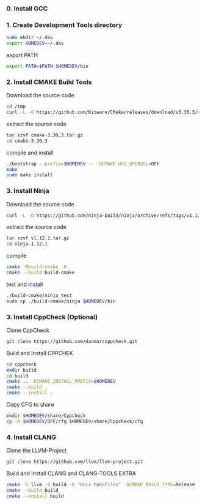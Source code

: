 
### 0. Install GCC 

### 1. Create Development Tools directory
```bash
sudo mkdir ~/.dev
export HOMEDEV=~/.dev
```

export PATH
```bash
export PATH=$PATH:$HOMEDEV/bin
```

### 2. Install CMAKE Build Tools

Download the source code
```bash
cd /tmp
curl -L -O https://github.com/Kitware/CMake/releases/download/v3.30.3/cmake-3.30.3.tar.gz
```

extract the source code
```bash
tar xzvf cmake-3.30.3.tar.gz
cd cmake-3.30.3
```

compile and install
```bash
./bootstrap --prefix=$HOMEDEV -- -DCMAKE_USE_OPENSSL=OFF
make
sudo make install
```

### 3. Install Ninja

Download the source code
```bash
curl -L -O https://github.com/ninja-build/ninja/archive/refs/tags/v1.12.1.tar.gz
```
extract the source code
```bash
tar xzvf v1.12.1.tar.gz
cd ninja-1.12.1
```
compile
```bash
cmake -Bbuild-cmake -H.
cmake --build build-cmake
```
test and install
```bash
./build-cmake/ninja_test
sudo cp ./build-cmake/ninja $HOMEDEV/bin
```

### 3. Install CppCheck (Optional)

Clone CppCheck
```bash
git clone https://github.com/danmar/cppcheck.git
```
Build and Install CPPCHEK
```bash
cd cppcheck
mkdir build
cd build
cmake .. -DCMAKE_INSTALL_PREFIX=$HOMEDEV
cmake --build .
cmake --install .
```
Copy CFG to share
```bash
mkdir $HOMEDEV/share/Cppcheck
cp -R $HOMEDEV/OFF/cfg $HOMEDEV/share/Cppcheck/cfg
```

### 4. Install CLANG 

Clone the LLVM-Project
```bash
git clone https://github.com/llvm/llvm-project.git
```
Build and Install CLANG and CLANG-TOOLS EXTRA
```bash
cmake -S llvm -B build -G "Unix Makefiles" -DCMAKE_BUILD_TYPE=Release -DLLVM_ENABLE_PROJECTS="clang;clang-tools-extra" -DCMAKE_INSTALL_PREFIX=$HOMEDEV
cmake --build build
cmake --install build
```
